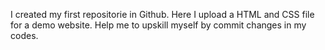 I created my first repositorie in Github. Here I upload a HTML and CSS file for a demo website. Help me to upskill myself by commit changes in my codes.
